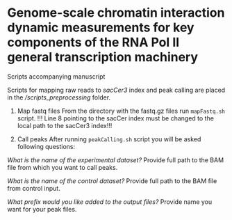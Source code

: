 # Genome-scale chromatin interaction dynamic measurements for key components of the RNA Pol II general transcription machinery
Scripts accompanying manuscript


Scripts for mapping raw reads to *sacCer3* index and peak calling are placed in the */scripts_preprocessing* folder.

1. Map fastq files
From the directory with the fastq.gz files run `mapFastq.sh` script. !!! Line 8 pointing to the sacCer
index must be changed to the local path to the sacCer3 index!!!

2. Call peaks
After running `peakCalling.sh` script you will be asked following questions:

*What is the name of the experimental dataset?*
Provide full path to the BAM file from which you want to call peaks.

*What is the name of the control dataset?*
Provide full path to the BAM file from control input.

*What prefix would you like added to the output files?*
Provide name you want for your peak files.
